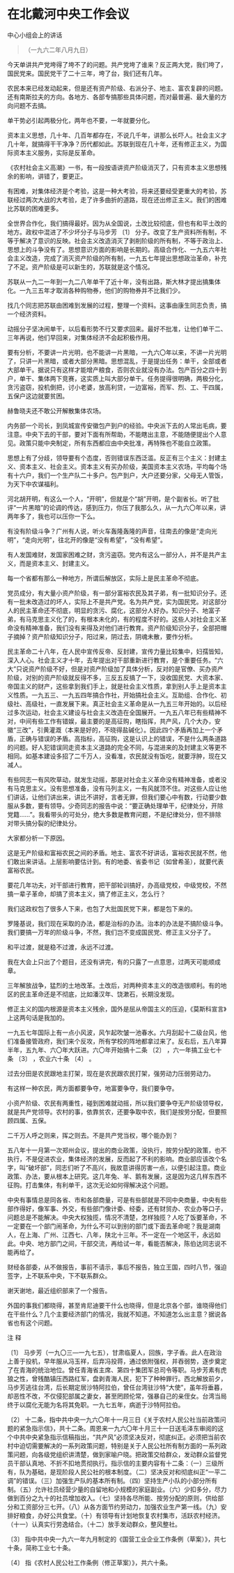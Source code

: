 #  在北戴河中央工作会议  
中心小组会上的讲话

> （一九六二年八月九日）

今天单讲共产党垮得了垮不了的问题。共产党垮了谁来？反正两大党，我们垮了，国民党来。国民党干了二十三年，垮了台，我们还有几年。

农民本来已经发动起来，但是还有资产阶级、右派分子、地主、富农复辟的问题。还有南斯拉夫的方向。各地方、各部专搞那些具体问题，而对最普遍、最大量的方向问题不去搞。

单干势必引起两极分化，两年也不要，一年就要分化。

资本主义思想，几十年、几百年都存在，不说几千年，讲那么长吓人。社会主义才几十年，就搞得干干净净？历代都如此。苏联到现在几十年，还有修正主义，为国际资本主义服务，实际是反革命。

《农村社会主义高潮》一书，有一段按语讲资产阶级消灭了，只有资本主义思想残余的影响，讲错了，要更正。

有困难，对集体经济是个考验，这是一种大考验，将来还要经受更重大的考验，苏联经过两次大战的大考验，走了许多曲折的道路，现在还出修正主义。我们的困难比苏联的困难更多。

全世界合作化，我们搞得最好。因为从全国说，土改比较彻底，但也有和平土改的地方。政权中混进了不少坏分子与马步芳  〔1〕
分子。改变了生产资料所有制，不等于解决了意识的反映。社会主义改造消灭了剥削阶级的所有制，不等于政治上、思想上的斗争没有了。思想意识方面的影响是长期的。高级合作化、一九五六年社会主义改造，完成了消灭资产阶级的所有制，一九五七年提出思想政治革命，补充了不足。资产阶级是可以新生的，苏联就是这个情况。

苏联从一九二一年到一九二八年单干了近十年，没有出路，斯大林才提出搞集体化。一九三五年才取消各种购物券，他们的购物券并不比我们少。

找几个同志把苏联由困难到发展的过程，整理一个资料。这事由康生同志负责，搞一个经济资料。

动摇分子坚决闹单干，以后看形势不行又要求回来。最好不批准，让他们单干二、三年再说，他们早回来，对集体经济不会起积极作用。

要有分析，不要讲一片光明，也不能讲一片黑暗，一九六〇年以来，不讲一片光明了，只讲一片黑暗，或者大部分黑暗。思想混乱，于是提出任务：单干，全部或者大部单干。据说只有这样才能增产粮食，否则农业就没有办法。包产百分之四十到户，单干、集体两下竞赛，这实质上叫大部分单干。任务提得很明确，两极分化，贪污盗窃，投机倒把，讨小老婆，放高利贷，一边富裕，而军、烈、工、干四属，五保户这边就要贫困。

赫鲁晓夫还不敢公开解散集体农场。

内务部一个司长，到凤城宣传安徽包产到户的经验。中央派下去的人常出毛病，要注意。中央下去的干部，要对下面有所帮助，不能瞎出主意，不能随便提出个人意见。政策只能中央制定，所有东西都应由中央批准，再特殊也不能自立政策。

思想上有了分歧，领导要有个态度，否则错误东西泛滥。反正有三个主义：封建主义、资本主义、社会主义。资本主义有买办阶级，美国资本主义农场，平均每个场有十六户，我们一个生产队二十多户。包产到户，大户还要分家，父母无人管饭，为天下中农谋福利。

河北胡开明，有这么一个人，“开明”，但就是个“胡”开明，是个副省长。听了批评“一片黑暗”的论调的传达，感到压力，你压了我那么久，从一九六〇年以来，讲两年多了，我也可以压你一下么。

有没有阶级斗争？广州有人说，听火车轰隆轰隆的声音，往南去的像是“走向光明”，“走向光明”，往北开的像是“没有希望”，“没有希望”。

有人发国难财，发国家困难之财，贪污盗窃。党内有这么一部分人，并不是共产主义，而是资本主义、封建主义。

每一个省都有那么一种地方，所谓后解放区，实际上是民主革命不彻底。

党员成分，有大量小资产阶级，有一部分富裕农民及其子弟，有一批知识分子。还有一批未改造过的坏人，实际上不是共产党。名为共产党，实为国民党。对这部分人的民主革命还不彻底，明显的贪污、腐化，这部分人好办。知识分子、地富子弟，有马克思主义化了的，有根本未化的，有的程度不好的。这些人对社会主义革命没有精神准备，我们没有来得及对他们进行教育。资产阶级知识分子，全部把帽子摘掉？资产阶级知识分子，阳过来，阴过去，阴魂未散，要作分析。

民主革命二十八年，在人民中宣传反帝、反封建，宣传力量比较集中，妇孺皆知，深入人心。社会主义才十年，去年提出对干部重新进行教育，是个重要任务。“六大”只说资产阶级不好，但是对资产阶级加了具体分析，反对的是官僚、买办资产阶级，对别的资产阶级就反得不多，三反五反搞了一下，没收国民党、大资本家、帝国主义的财产，这些拿到我们手上，就是社会主义性质，拿到别人手上是资本主义性质。一九五三、一九五四年搞合作社，开始搞社会主义。互助组、合作化、初级社、高级社，一直发展下来。真正社会主义革命是从一九五三年开始的。以后经过多次运动，社会主义建设与社会主义改造在全国展开。一九五八年已有些精神不对，中间有些工作有错娱，最主要的是高征购，瞎指挥，共产风，几个大办，安徽“三改”，引黄灌溉（本来是好的，不晓得盐碱化）。因此四个矛盾再加上一个矛盾，正确与错误的矛盾。高指标，高征购，这是认识上的错误，不是什么两条道路的问题。好人犯错误同走资本主义道路的完全不同，与混进来的及封建主义等更不相同。如基本建设多招了二千万人，没看准，农民就没有饭吃，就要浮肿，现在又减人。

有些同志一有风吹草动，就发生动摇，那是对社会主义革命没有精神准备，或者没有马克思主义。没有思想准备，没有马列主义，一有风就顶不住。对这些人应让他们讲话，让他们讲出来，讲比不讲好，言者无罪，但我们要心中有数，行动要少数服从多数，要有领导。少奇同志的报告中说：“要正确处理单干，纪律处分，开除党籍……”。我看带头的可处分，绝大多数是教育问题，不是纪律处分，但不排除对带头搞分裂的纪律处分。

大家都分析一下原因。

这是无产阶级和富裕农民之间的矛盾。地主、富农不好讲话，富裕农民就不然，他们敢出来讲话。上层影响要估计到。有的地委、省委书记（如曾希圣），就要代表富裕农民。

要花几年功夫，对干部进行教育，把干部轮训搞好，办高级党校，中级党校，不然搞一辈子革命，却搞了资本主义，搞了修正主义，怎么行？

我们这政权包了很多人下来，也包了大批国民党下来，都是包下来的。

罗隆基说，我们现在采取的办法，都是治标的办法。治本的办法是不搞阶级斗争。我们要搞一万年的阶级斗争，不然，我们岂不变成国民党、修正主义分子了。

和平过渡，就是稳不过渡，永远不过渡。

我在大会上只出了个题目，还没有讲完，有的只露了一点意思，过两天可能顺成章。

三年解放战争，猛烈的土地改革。土改后，对两种资本主义的改造很顺利。有的地区的民主革命还是不彻底，比如潘汉年、饶漱石，长期没发现。

修正主义的国内根源是资本主义残余，国外是屈从帝国主义的压迫，《莫斯科宣言》上这两句话是我加的。

一九五七年国际上有一点小风波，风乍起吹皱一池春水。六月刮起十二级台风，他们准备接管政府，我们来个反攻，所有学校的阵地都拿过来了。反右后，五八年算半年，五九年、六〇年大跃进。六〇年开始搞十二条
〔2〕  ，六一年搞工业七十条  〔3〕  ，农业六十条  〔4〕  。

过去分田是农民跟地主打架，现在是农民跟农民打架，强劳动力压弱劳动力。

有这样一种农民，两方面都要争夺，地富要争夺，我们要争夺。

小资产阶级、农民有两重性，碰到困难就动摇，所以我们要争夺无产阶级领导权，就是共产党领导。农村的事，依靠贫农，还要争取中农，我们是按劳分配，但要照顾四属、五保。

二千万人呼之则来，挥之则去。不是共产党当权，哪个能办到？

五八年十一月第一次郑州会议，提出的商业政策，没执行，按劳分配的政策，也不执行，不是促进农业，集体经济的发展，反而起了不利的影响。商业部应该改个名字，叫“破坏部”，同志们听了不高兴，我故意讲得厉害一点，以便引起注意。商业政策、办法，要从根本上研究。这几年兔、羊、鹅有发展，这是因为这几样东西不征购。打击集体，有利单干，这次无论如何得解决这个问题。

中央有事情总是同各省、市和各部商量，可是有些部就是不同中央商量，中央有些部作得好，像军事、外交，有些部门像计委、经委，还有财贸办、农业办等口子，问题总是不能解决。中央大权独揽，情况不清楚，怎样独揽？人吃了饭要革命，不一定要在一个部门闹革命，为什么不可以到别的部门或下面去革命呢？我是湖南人，在上海、广州、江西七、八年，陕北十三年。不一定在一个地区干，永远如此。中央、地方部门之间，干部交流，再给试一年，看能否解决，陈伯达同志说不能再给了。

财经各部委，从不做报告，事前不请示，事后不报告，独立王国，四时八节，强迫签字，上不联系中央，下不联系群众。

谢天谢地，最近组织部来了一个报告。

外国的事我们都晓得，甚至肯尼迪要干什么也晓得，但是北京各个部，谁晓得他们在干些什么？几个主要经济部门的情况，我就不知道。不知道怎么出主意？据说各省也有这个问题。

注 释

〔1〕
马步芳（一九〇三—一九七五），甘肃临夏人，回族，字子香。此人在政治上善于投机，早年服从冯玉祥，后弃冯投蒋，通过依附强权，并吞弱势，逐步奠定了在青海的统治地位。曾任青海省主席、第四十集团军总司令等职。马步芳素有虎狼之性，曾残酷镇压西路红军，盘剥青海人民，犯下了种种罪行。西北解放前夕，马步芳逃往台湾，后长期定居沙特阿拉伯，曾任台湾驻沙特“大使”，虽年将垂暮，却恶性不改，不仅侵犯部属之妻女，甚至罔顾伦常，强暴自己的亲侄女。台湾当局终于以腐化无能为名将其免职。一九七五年，病逝于沙特阿拉伯。

〔2〕
十二条，指中共中央一九六〇年十一月三日《关于农村人民公社当前政策问题的紧急指示信》，共十二条。周恩来一九六〇年十月三十一日送毛泽东审阅的这个中共中央紧急指示信稿指出，“共产风”必须坚决反对，彻底纠正。必须把当前农村中迫切需要解决的一系列政策问题，特别是关于人民公社所有制方面的一系列政策问题，向各级党组织讲清楚，做到家喻户晓。把政策交给群众，发动群众监督党员干部认真地、不折不扣地贯彻执行。指示信的主要内容有十二条：（一）三级所有，队为基础，是现阶段人民公社的根本制度。（二）坚决反对和彻底纠正“一平二调”的错误。（三）加强生产队的基本所有制。（四）坚持生产小队的小部分所有制。（五）允许社员经营少量的自留地和小规模的家庭副业。（六）少扣多分，尽力做到百分之九十的社员增加收入。（七）坚持各尽所能、按劳分配的原则，供给部分和工资部分三七开。（八）从各方面节约劳动力，加强农业生产第一线。（九）安排好粮食，办好公共食堂。（十）有领导有计划地恢复农村集市，活跃农村经济。（十一）认真实行劳逸结合。（十二）放手发动群众，整风整社。

〔3〕  指中共中央一九六一年九月制定的《国营工业企业工作条例（草案）》，共七十条，简称工业七十条。

〔4〕  指《农村人民公社工作条例（修正草案）》，共六十条。

  


